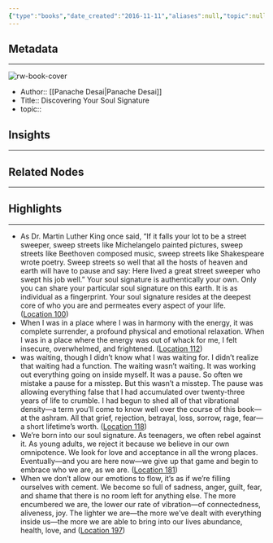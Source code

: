 ```yaml
---
{"type":"books","date_created":"2016-11-11","aliases":null,"topic":null,"url":null,"layout":null,"banner":null,"dg-publish":true,"tags":null,"permalink":"/300-biblio/100-books/discovering-your-soul-signature/","dgPassFrontmatter":true,"created":"2023-10-20T12:44:15.000-05:00","updated":"2023-10-20T12:44:15.000-05:00"}
---
```


## Metadata
---
![rw-book-cover](https://images-na.ssl-images-amazon.com/images/I/41aYweVF9VL._SL200_.jpg)
- Author:: [[Panache Desai\|Panache Desai]]
- Title:: Discovering Your Soul Signature
- topic::  



## Insights
---
## Related Nodes
---

## Highlights 
---
- As Dr. Martin Luther King once said, “If it falls your lot to be a street sweeper, sweep streets like Michelangelo painted pictures, sweep streets like Beethoven composed music, sweep streets like Shakespeare wrote poetry. Sweep streets so well that all the hosts of heaven and earth will have to pause and say: Here lived a great street sweeper who swept his job well.” Your soul signature is authentically your own. Only you can share your particular soul signature on this earth. It is as individual as a fingerprint. Your soul signature resides at the deepest core of who you are and permeates every aspect of your life. ([Location 100](https://readwise.io/to_kindle?action=open&asin=B00IHMF9L8&location=100))
- When I was in a place where I was in harmony with the energy, it was complete surrender, a profound physical and emotional relaxation. When I was in a place where the energy was out of whack for me, I felt insecure, overwhelmed, and frightened. ([Location 112](https://readwise.io/to_kindle?action=open&asin=B00IHMF9L8&location=112))
- was waiting, though I didn’t know what I was waiting for. I didn’t realize that waiting had a function. The waiting wasn’t waiting. It was working out everything going on inside myself. It was a pause. So often we mistake a pause for a misstep. But this wasn’t a misstep. The pause was allowing everything false that I had accumulated over twenty-three years of life to crumble. I had begun to shed all of that vibrational density—a term you’ll come to know well over the course of this book—at the ashram. All that grief, rejection, betrayal, loss, sorrow, rage, fear—a short lifetime’s worth. ([Location 118](https://readwise.io/to_kindle?action=open&asin=B00IHMF9L8&location=118))
- We’re born into our soul signature. As teenagers, we often rebel against it. As young adults, we reject it because we believe in our own omnipotence. We look for love and acceptance in all the wrong places. Eventually—and you are here now—we give up that game and begin to embrace who we are, as we are. ([Location 181](https://readwise.io/to_kindle?action=open&asin=B00IHMF9L8&location=181))
- When we don’t allow our emotions to flow, it’s as if we’re filling ourselves with cement. We become so full of sadness, anger, guilt, fear, and shame that there is no room left for anything else. The more encumbered we are, the lower our rate of vibration—of connectedness, aliveness, joy. The lighter we are—the more we’ve dealt with everything inside us—the more we are able to bring into our lives abundance, health, love, and ([Location 197](https://readwise.io/to_kindle?action=open&asin=B00IHMF9L8&location=197))
